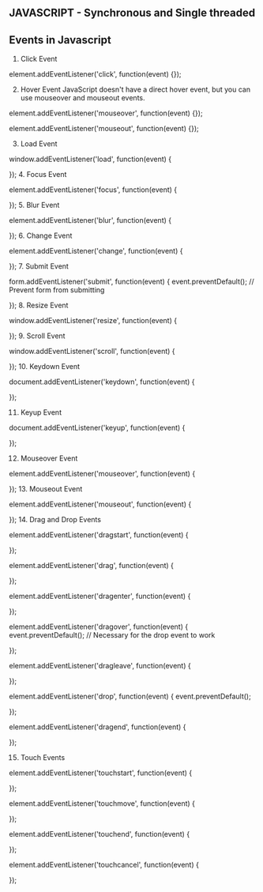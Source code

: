 ## JAVASCRIPT - Synchronous and Single threaded

## Events in Javascript

1. Click Event

element.addEventListener('click', function(event) {});

2. Hover Event
JavaScript doesn't have a direct hover event, but you can use mouseover and mouseout events.

element.addEventListener('mouseover', function(event) {});

element.addEventListener('mouseout', function(event) {});

3. Load Event

window.addEventListener('load', function(event) {
   
});
4. Focus Event

element.addEventListener('focus', function(event) {
    
});
5. Blur Event

element.addEventListener('blur', function(event) {
    
});
6. Change Event

element.addEventListener('change', function(event) {

});
7. Submit Event

form.addEventListener('submit', function(event) {
    event.preventDefault(); // Prevent form from submitting
 
});
8. Resize Event

window.addEventListener('resize', function(event) {
    
});
9. Scroll Event

window.addEventListener('scroll', function(event) {
    
});
10. Keydown Event

document.addEventListener('keydown', function(event) {
    
});

11. Keyup Event

document.addEventListener('keyup', function(event) {
    
});

12. Mouseover Event

element.addEventListener('mouseover', function(event) {
    
});
13. Mouseout Event

element.addEventListener('mouseout', function(event) {
    
});
14. Drag and Drop Events

element.addEventListener('dragstart', function(event) {
    
});

element.addEventListener('drag', function(event) {
   
});

element.addEventListener('dragenter', function(event) {
   
});

element.addEventListener('dragover', function(event) {
    event.preventDefault();  // Necessary for the drop event to work
    
});

element.addEventListener('dragleave', function(event) {
   
});

element.addEventListener('drop', function(event) {
    event.preventDefault();
    
});

element.addEventListener('dragend', function(event) {
    
});

15. Touch Events

element.addEventListener('touchstart', function(event) {
   
});

element.addEventListener('touchmove', function(event) {
    
});

element.addEventListener('touchend', function(event) {
    
});

element.addEventListener('touchcancel', function(event) {
    
});
